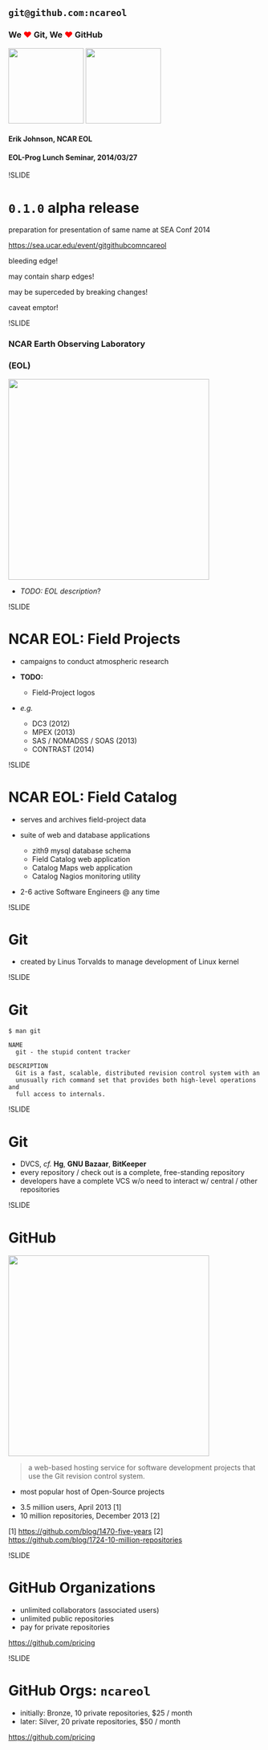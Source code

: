 
## `git@github.com:ncareol`

### We <span style="color:#f00;">&#10084;</span> Git, We <span style="color:#f00;">&#10084;</span> GitHub

<img src='img/eollogo_transparent.png' height=150 width=150/>
<img src='img/octocat-original.png' height=150 width=150/>

#### Erik Johnson, NCAR EOL

#### EOL-Prog Lunch Seminar, 2014/03/27

!SLIDE

# `0.1.0` alpha release

preparation for presentation of same name at SEA Conf 2014

https://sea.ucar.edu/event/gitgithubcomncareol

bleeding edge!

may contain sharp edges!

may be superceded by breaking changes!

caveat emptor!

!SLIDE

### NCAR Earth Observing Laboratory

### (EOL)

<img src='img/eollogo_transparent.png' height=400 width=400 />


- *TODO: EOL description*?

!SLIDE

# NCAR EOL: Field Projects

- campaigns to conduct atmospheric research

- **TODO:**
  - Field-Project logos

- *e.g.*
  - DC3 (2012)
  - MPEX (2013)
  - SAS / NOMADSS / SOAS (2013)
  - CONTRAST (2014)

!SLIDE

# NCAR EOL: Field Catalog

- serves and archives field-project data

- suite of web and database applications
  - zith9 mysql database schema
  - Field Catalog web application
  - Catalog Maps web application
  - Catalog Nagios monitoring utility

- 2-6 active Software Engineers @ any time

!SLIDE

# Git

- created by Linus Torvalds to manage development of Linux kernel

!SLIDE

# Git

```
$ man git

NAME
  git - the stupid content tracker

DESCRIPTION
  Git is a fast, scalable, distributed revision control system with an
  unusually rich command set that provides both high-level operations and
  full access to internals.
```

!SLIDE

# Git

- DVCS, *cf.* **Hg**, **GNU Bazaar**, **BitKeeper**
- every repository / check out is a complete, free-standing repository
- developers have a complete VCS w/o need to interact w/ central / other repositories

!SLIDE

# GitHub

<img src='img/octocat-original.png' height=400 width=400 />

<!-- - *TODO: GitHub description* -->

> a web-based hosting service for software development projects that use the Git revision control system.

- most popular host of Open-Source projects

<!-- - *TODO: GitHub stats* -->

- 3.5 million users, April 2013 [1]
- 10 million repositories, December 2013 [2]

[1] https://github.com/blog/1470-five-years
[2] https://github.com/blog/1724-10-million-repositories

!SLIDE

# GitHub Organizations

- unlimited collaborators (associated users)
- unlimited public repositories
- pay for private repositories

https://github.com/pricing

!SLIDE

# GitHub Orgs: `ncareol`

- initially: Bronze, 10 private repositories, $25 / month
- later: Silver, 20 private repositories, $50 / month

https://github.com/pricing
